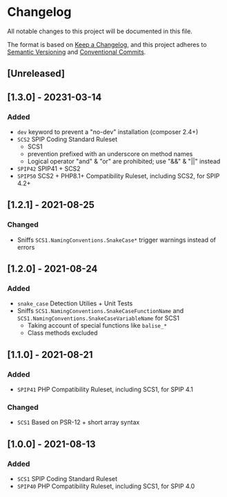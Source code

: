 # Changelog

All notable changes to this project will be documented in this file.

The format is based on [Keep a Changelog](https://keepachangelog.com/en/1.0.0/),
and this project adheres to [Semantic Versioning](https://semver.org/spec/v2.0.0.html) and
[Conventional Commits](https://www.conventionalcommits.org/en/v1.0.0/).

## [Unreleased]

## [1.3.0] - 20231-03-14

### Added

- `dev` keyword to prevent a "no-dev" installation (composer 2.4+)
- `SCS2` SPIP Coding Standard Ruleset
  - SCS1
  - prevention prefixed with an underscore on method names
  - Logical operator "and" & "or" are prohibited; use "&&"  & "||" instead
- `SPIP42` SPIP41 + SCS2
- `SPIP50` SCS2 + PHP8.1+ Compatibility Ruleset, including SCS2, for SPIP 4.2+

## [1.2.1] - 2021-08-25

### Changed

- Sniffs `SCS1.NamingConventions.SnakeCase*` trigger warnings instead of errors

## [1.2.0] - 2021-08-24

### Added

- `snake_case` Detection Utilies + Unit Tests
- Sniffs `SCS1.NamingConventions.SnakeCaseFunctionName` and `SCS1.NamingConventions.SnakeCaseVariableName` for SCS1
  - Taking account of special functions like `balise_*`
  - Class methods excluded

## [1.1.0] - 2021-08-21

### Added

- `SPIP41` PHP Compatibility Ruleset, including SCS1, for SPIP 4.1

### Changed

- `SCS1` Based on PSR-12 + short array syntax

## [1.0.0] - 2021-08-13

### Added

- `SCS1` SPIP Coding Standard Ruleset
- `SPIP40` PHP Compatibility Ruleset, including SCS1, for SPIP 4.0
